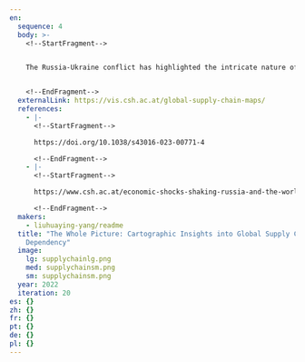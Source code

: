 ```yaml
---
en:
  sequence: 4
  body: >-
    <!--StartFragment-->


    The Russia-Ukraine conflict has highlighted the intricate nature of global supply chains, a complex network connecting nations and propagating disruptions to distant regions. Previous studies often concentrate on direct dependencies, neglecting indirect dependencies caused by the lack of essential inputs, making a comprehensive assessment of the global supply system challenging. In response to these complexities, we have developed a visualization based on research at CSH that allows to explore different scenarios and provides a holistic view of both indirect and direct global effects of supply disruptions. The tool delves into two critical aspects: food availability and trade sanctions. It demonstrates how localized production disruptions can have far-reaching implications, impacting trade relationships and the entire production chain. For instance, a shock to Ukrainian maize production not only affects maize availability but also leads to losses in pig or poultry meat due to a shortage of animal feed. This aspect of the visualization helps us fully appreciate the extent of potential losses when a specific product ceases production in a country. Additionally, the project explores the cascading effects of import scarcity caused by trade sanctions. As primary and intermediary imports decline, domestic production is disrupted, and demand for goods in the affected country decreases. This creates a ripple effect, influencing global trade dynamics. Our visualization tool is based on robust research models, and it is not only informative but also interactive, allowing users to explore the consequences of different scenarios involving global supply disruptions in a dynamic and engaging manner. By going beyond traditional representations, it engages viewers and connects them to the underlying data. Through this project, we hope to foster a deeper understanding of the intricacies of supply chains and their vulnerabilities. As the world continues to face unpredictable challenges, this visualization stands as a powerful resource for gaining insights into the dynamics of the global economy and potential vulnerabilities of supply networks for policymakers and businesses alike.


    <!--EndFragment-->
  externalLink: https://vis.csh.ac.at/global-supply-chain-maps/
  references:
    - |-
      <!--StartFragment-->

      https://doi.org/10.1038/s43016-023-00771-4

      <!--EndFragment-->
    - |-
      <!--StartFragment-->

      https://www.csh.ac.at/economic-shocks-shaking-russia-and-the-world/

      <!--EndFragment-->
  makers:
    - liuhuaying-yang/readme
  title: "The Whole Picture: Cartographic Insights into Global Supply Chain
    Dependency"
  image:
    lg: supplychainlg.png
    med: supplychainsm.png
    sm: supplychainsm.png
  year: 2022
  iteration: 20
es: {}
zh: {}
fr: {}
pt: {}
de: {}
pl: {}
---
```

